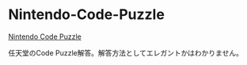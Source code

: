 Nintendo-Code-Puzzle
====================
[Nintendo Code Puzzle]('http://cp1.nintendo.co.jp/')

任天堂のCode Puzzle解答。解答方法としてエレガントかはわかりません。
